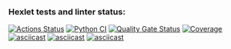 ### Hexlet tests and linter status:
[![Actions Status](https://github.com/Bulgakoffka/python-project-50/actions/workflows/hexlet-check.yml/badge.svg)](https://github.com/Bulgakoffka/python-project-50/actions)
[![Python CI](https://github.com/Bulgakoffka/python-project-50/actions/workflows/pyci.yml/badge.svg)](https://github.com/Bulgakoffka/python-project-50/actions/workflows/pyci.yml)
[![Quality Gate Status](https://sonarcloud.io/api/project_badges/measure?project=Bulgakoffka_python-project-50&metric=alert_status)](https://sonarcloud.io/summary/new_code?id=Bulgakoffka_python-project-50)
[![Coverage](https://sonarcloud.io/api/project_badges/measure?project=Bulgakoffka_python-project-50&metric=coverage)](https://sonarcloud.io/summary/new_code?id=Bulgakoffka_python-project-50)
[![asciicast](https://asciinema.org/a/rjoZ6tLKl8aeuddcOzLtpZx0s.svg)](https://asciinema.org/a/rjoZ6tLKl8aeuddcOzLtpZx0s)
[![asciicast](https://asciinema.org/a/Na3LMRMatNSJg8HMmd5p3ug25.svg)](https://asciinema.org/a/Na3LMRMatNSJg8HMmd5p3ug25)
[![asciicast](https://asciinema.org/a/BCAhkf51EwjupmLzbVsSOntE1.svg)](https://asciinema.org/a/BCAhkf51EwjupmLzbVsSOntE1)
